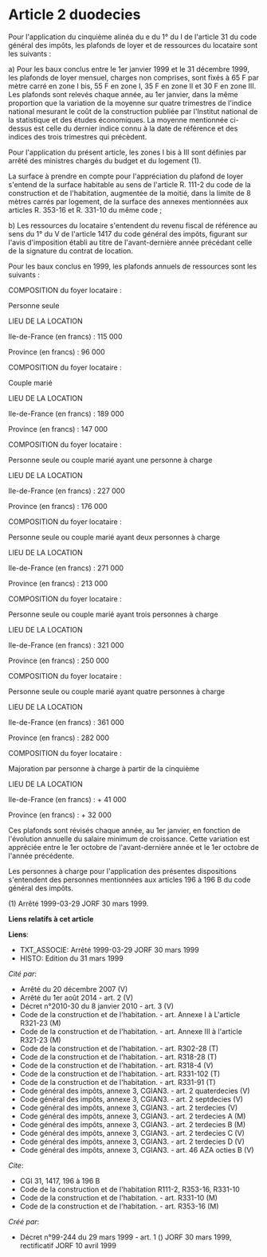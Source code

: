 # Article 2 duodecies

Pour l'application du cinquième alinéa du e du 1° du I de l'article 31 du code général des impôts, les plafonds de loyer et
de ressources du locataire sont les suivants :

a) Pour les baux conclus entre le 1er janvier 1999 et le 31 décembre 1999, les plafonds de loyer mensuel, charges non
comprises, sont fixés à 65 F par mètre carré en zone I bis, 55 F en zone I, 35 F en zone II et 30 F en zone III. Les plafonds
sont relevés chaque année, au 1er janvier, dans la même proportion que la variation de la moyenne sur quatre trimestres de
l'indice national mesurant le coût de la construction publiée par l'Institut national de la statistique et des études
économiques. La moyenne mentionnée ci-dessus est celle du dernier indice connu à la date de référence et des indices des
trois trimestres qui précèdent.

Pour l'application du présent article, les zones I bis à III sont définies par arrêté des ministres chargés du budget et du
logement (1).

La surface à prendre en compte pour l'appréciation du plafond de loyer s'entend de la surface habitable au sens de l'article
R. 111-2 du code de la construction et de l'habitation, augmentée de la moitié, dans la limite de 8 mètres carrés par
logement, de la surface des annexes mentionnées aux articles R. 353-16 et R. 331-10 du même code ;

b) Les ressources du locataire s'entendent du revenu fiscal de référence au sens du 1° du V de l'article 1417 du code général
des impôts, figurant sur l'avis d'imposition établi au titre de l'avant-dernière année précédant celle de la signature du
contrat de location.

Pour les baux conclus en 1999, les plafonds annuels de ressources sont les suivants :

COMPOSITION du foyer locataire :

Personne seule

LIEU DE LA LOCATION

Ile-de-France (en francs) : 115 000

Province (en francs) : 96 000 

COMPOSITION du foyer locataire :

Couple marié

LIEU DE LA LOCATION

Ile-de-France (en francs) : 189 000

Province (en francs) : 147 000 

COMPOSITION du foyer locataire :

Personne seule ou couple marié ayant une personne à charge

LIEU DE LA LOCATION

Ile-de-France (en francs) : 227 000

Province (en francs) : 176 000 

COMPOSITION du foyer locataire :

Personne seule ou couple marié ayant deux personnes à charge

LIEU DE LA LOCATION

Ile-de-France (en francs) : 271 000

Province (en francs) : 213 000 

COMPOSITION du foyer locataire :

Personne seule ou couple marié ayant trois personnes à charge

LIEU DE LA LOCATION

Ile-de-France (en francs) : 321 000

Province (en francs) : 250 000 

COMPOSITION du foyer locataire :

Personne seule ou couple marié ayant quatre personnes à charge

LIEU DE LA LOCATION

Ile-de-France (en francs) : 361 000

Province (en francs) : 282 000 

COMPOSITION du foyer locataire :

Majoration par personne à charge à partir de la cinquième

LIEU DE LA LOCATION

Ile-de-France (en francs) : + 41 000

Province (en francs) : + 32 000 

Ces plafonds sont révisés chaque année, au 1er janvier, en fonction de l'évolution annuelle du salaire minimum de croissance.
Cette variation est appréciée entre le 1er octobre de l'avant-dernière année et le 1er octobre de l'année précédente.

Les personnes à charge pour l'application des présentes dispositions s'entendent des personnes mentionnées aux articles 196 à
196 B du code général des impôts.

(1) Arrêté 1999-03-29 JORF 30 mars 1999.

**Liens relatifs à cet article**

**Liens**:

  - TXT_ASSOCIE: Arrêté 1999-03-29 JORF 30 mars 1999
  - HISTO: Edition du 31 mars 1999

_Cité par_:

  - Arrêté du 20 décembre 2007 (V)
  - Arrêté du 1er août 2014 - art. 2 (V)
  - Décret n°2010-30 du 8 janvier 2010 - art. 3 (V)
  - Code de la construction et de l'habitation. - art. Annexe I à L'article R321-23 (M)
  - Code de la construction et de l'habitation. - art. Annexe III à l'article R321-23 (M)
  - Code de la construction et de l'habitation. - art. R302-28 (T)
  - Code de la construction et de l'habitation. - art. R318-28 (T)
  - Code de la construction et de l'habitation. - art. R318-4 (V)
  - Code de la construction et de l'habitation. - art. R331-102 (T)
  - Code de la construction et de l'habitation. - art. R331-91 (T)
  - Code général des impôts, annexe 3, CGIAN3. - art. 2 quaterdecies (V)
  - Code général des impôts, annexe 3, CGIAN3. - art. 2 septdecies (V)
  - Code général des impôts, annexe 3, CGIAN3. - art. 2 terdecies (V)
  - Code général des impôts, annexe 3, CGIAN3. - art. 2 terdecies A (M)
  - Code général des impôts, annexe 3, CGIAN3. - art. 2 terdecies B (M)
  - Code général des impôts, annexe 3, CGIAN3. - art. 2 terdecies C (V)
  - Code général des impôts, annexe 3, CGIAN3. - art. 2 terdecies D (V)
  - Code général des impôts, annexe 3, CGIAN3. - art. 46 AZA octies B (V)

_Cite_:

  - CGI 31, 1417, 196 à 196 B
  - Code de la construction et de l'habitation R111-2, R353-16, R331-10
  - Code de la construction et de l'habitation. - art. R331-10 (M)
  - Code de la construction et de l'habitation. - art. R353-16 (M)

_Créé par_:

  - Décret n°99-244 du 29 mars 1999 - art. 1 () JORF 30 mars 1999, rectificatif JORF 10 avril 1999
